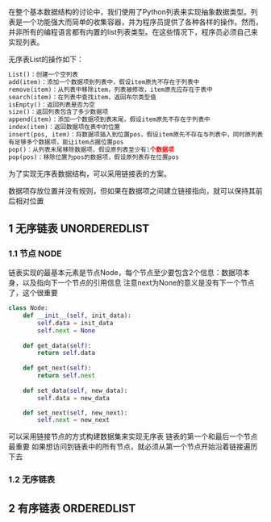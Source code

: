 在整个基本数据结构的讨论中，我们使用了Python列表来实现抽象数据类型。列表是一个功能强大而简单的收集容器，并为程序员提供了各种各样的操作。然而，并非所有的编程语言都有内置的list列表类型。在这些情况下，程序员必须自己来实现列表。

无序表List的操作如下：
```python
List()：创建一个空列表
add(item)：添加一个数据项到列表中，假设item原先不存在于列表中
remove(item)：从列表中移除item，列表被修改，item原先应存在于表中
search(item)：在列表中查找item，返回布尔类型值
isEmpty()：返回列表是否为空
size()：返回列表包含了多少数据项
append(item)：添加一个数据项到表末尾，假设item原先不存在于列表中
index(item)：返回数据项在表中的位置
insert(pos, item)：将数据项插入到位置pos，假设item原先不存在与列表中，同时原列表具
有足够多个数据项，能让item占据位置pos
pop()：从列表末尾移除数据项，假设原列表至少有1个数据项
pop(pos)：移除位置为pos的数据项，假设原列表存在位置pos
```

为了实现无序表数据结构，可以采用链接表的方案。

数据项存放位置并没有规则，但如果在数据项之间建立链接指向，就可以保持其前后相对位置


## 1 无序链表 UNORDEREDLIST
### 1.1 节点 NODE
链表实现的最基本元素是节点Node，每个节点至少要包含2个信息：数据项本身，以及指向下一个节点的引用信息
注意next为None的意义是没有下一个节点了，这个很重要


```python
class Node:
    def __init__(self, init_data):
        self.data = init_data
        self.next = None
    
    def get_data(self):
        return self.data
    
    def get_next(self):
        return self.next
    
    def set_data(self, new_data):
        self.data = new_data

    def set_next(self, new_next):
        self.next = new_next
```
可以采用链接节点的方式构建数据集来实现无序表
链表的第一个和最后一个节点最重要
如果想访问到链表中的所有节点，就必须从第一个节点开始沿着链接遍历下去


### 1.2 无序链表 



## 2 有序链表 ORDEREDLIST